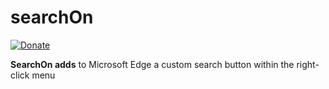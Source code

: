 # searchOn

[![Donate](https://img.shields.io/badge/Donate-PayPal-blue.svg)](https://paypal.me/domresc)

**SearchOn adds** to Microsoft Edge a custom search button within the right-click menu

